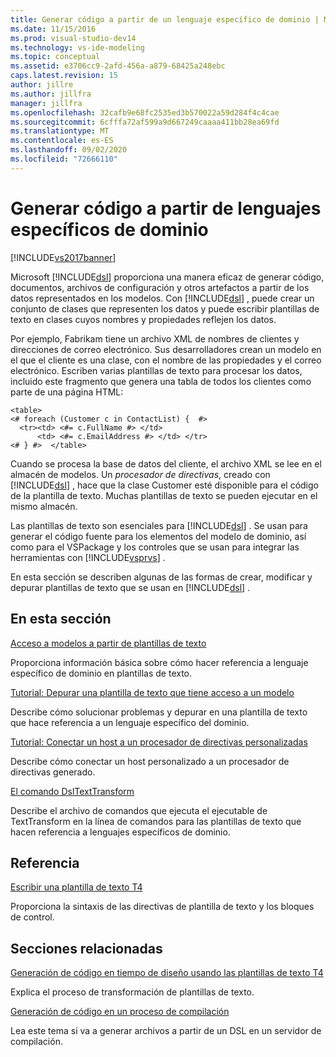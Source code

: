 ```yaml
---
title: Generar código a partir de un lenguaje específico de dominio | Microsoft Docs
ms.date: 11/15/2016
ms.prod: visual-studio-dev14
ms.technology: vs-ide-modeling
ms.topic: conceptual
ms.assetid: e3706cc9-2afd-456a-a879-68425a248ebc
caps.latest.revision: 15
author: jillre
ms.author: jillfra
manager: jillfra
ms.openlocfilehash: 32cafb9e68fc2535ed3b570022a59d284f4c4cae
ms.sourcegitcommit: 6cfffa72af599a9d667249caaaa411bb28ea69fd
ms.translationtype: MT
ms.contentlocale: es-ES
ms.lasthandoff: 09/02/2020
ms.locfileid: "72666110"
---
```

# <a name="generating-code-from-a-domain-specific-language"></a>Generar código a partir de lenguajes específicos de dominio
[!INCLUDE[vs2017banner](../includes/vs2017banner.md)]

Microsoft [!INCLUDE[dsl](../includes/dsl-md.md)] proporciona una manera eficaz de generar código, documentos, archivos de configuración y otros artefactos a partir de los datos representados en los modelos. Con [!INCLUDE[dsl](../includes/dsl-md.md)] , puede crear un conjunto de clases que representen los datos y puede escribir plantillas de texto en clases cuyos nombres y propiedades reflejen los datos.

 Por ejemplo, Fabrikam tiene un archivo XML de nombres de clientes y direcciones de correo electrónico. Sus desarrolladores crean un modelo en el que el cliente es una clase, con el nombre de las propiedades y el correo electrónico. Escriben varias plantillas de texto para procesar los datos, incluido este fragmento que genera una tabla de todos los clientes como parte de una página HTML:

```
<table>
<# foreach (Customer c in ContactList) {  #>
  <tr><td> <#= c.FullName #> </td>
      <td> <#= c.EmailAddress #> </td> </tr>
<# } #>  </table>
```

 Cuando se procesa la base de datos del cliente, el archivo XML se lee en el almacén de modelos. Un *procesador de directivas*, creado con [!INCLUDE[dsl](../includes/dsl-md.md)] , hace que la clase Customer esté disponible para el código de la plantilla de texto. Muchas plantillas de texto se pueden ejecutar en el mismo almacén.

 Las plantillas de texto son esenciales para [!INCLUDE[dsl](../includes/dsl-md.md)] . Se usan para generar el código fuente para los elementos del modelo de dominio, así como para el VSPackage y los controles que se usan para integrar las herramientas con [!INCLUDE[vsprvs](../includes/vsprvs-md.md)] .

 En esta sección se describen algunas de las formas de crear, modificar y depurar plantillas de texto que se usan en [!INCLUDE[dsl](../includes/dsl-md.md)] .

## <a name="in-this-section"></a>En esta sección
 [Acceso a modelos a partir de plantillas de texto](../modeling/accessing-models-from-text-templates.md)

 Proporciona información básica sobre cómo hacer referencia a lenguaje específico de dominio en plantillas de texto.

 [Tutorial: Depurar una plantilla de texto que tiene acceso a un modelo](../modeling/walkthrough-debugging-a-text-template-that-accesses-a-model.md)

 Describe cómo solucionar problemas y depurar en una plantilla de texto que hace referencia a un lenguaje específico del dominio.

 [Tutorial: Conectar un host a un procesador de directivas personalizadas](../modeling/walkthrough-connecting-a-host-to-a-generated-directive-processor.md)

 Describe cómo conectar un host personalizado a un procesador de directivas generado.

 [El comando DslTextTransform](../modeling/the-dsltexttransform-command.md)

 Describe el archivo de comandos que ejecuta el ejecutable de TextTransform en la línea de comandos para las plantillas de texto que hacen referencia a lenguajes específicos de dominio.

## <a name="reference"></a>Referencia
 [Escribir una plantilla de texto T4](../modeling/writing-a-t4-text-template.md)

 Proporciona la sintaxis de las directivas de plantilla de texto y los bloques de control.

## <a name="related-sections"></a>Secciones relacionadas
 [Generación de código en tiempo de diseño usando las plantillas de texto T4](../modeling/design-time-code-generation-by-using-t4-text-templates.md)

 Explica el proceso de transformación de plantillas de texto.

 [Generación de código en un proceso de compilación](../modeling/code-generation-in-a-build-process.md)

 Lea este tema si va a generar archivos a partir de un DSL en un servidor de compilación.
